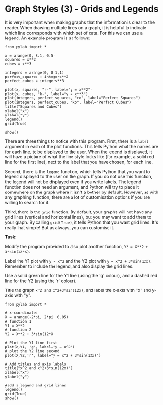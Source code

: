 # Graph Styles (3) - Grids and Legends

It is very important when making graphs that the information is clear to the reader. When drawing multiple lines on a graph, it is helpful to indicate which line corresponds with which set of data. For this we can use a legend. An example program is as follows:

```
from pylab import *

x = arange(0, 8.1, 0.5)
squares = x**2
cubes = x**3

integers = arange(0, 8.1,1)
perfect_squares = integers**2
perfect_cubes = integers**3

plot(x, squares, "r-", label="y = x**2")
plot(x, cubes, "k-", label="y = x**3")
plot(integers, perfect_squares, "ro", label="Perfect Squares")
plot(integers, perfect_cubes, "ko", label="Perfect Cubes")
title("Squares and Cubes")
xlabel("x")
ylabel("y")
legend()
grid(True)

show()
```

There are three things to notice with this program. First, there is a `label` argument in each of the plot functions. This tells Python what the names are for each line, to be displayed to the user. When the legend is displayed, it will have a picture of what the line style looks like (for example, a solid red line for the first line), next to the label that you have chosen, for each line. 

Second, there is the `legend` function, which tells Python that you want to legend displayed to the user on the graph. If you do not use this function, the legend will not be displayed even if you write labels. The legend function does not need an argument, and Python will try to place it somewhere on the graph where it isn't a bother by default. However, as with any graphing function, there are a lot of customisation options if you are willing to search for it.

Third, there is the `grid` function. By default, your graphs will not have any grid lines (vertical and horizontal lines), but you may want to add them to your graph. By calling `grid(True)`, it tells Python that you want grid lines. It's really that simple! But as always, you can customise it.

**Task:**

Modify the program provided to also plot another function, `Y2 = X**2 + 3*sin(12*X)`.

Label the Y1 plot with `y = x^2` and the Y2 plot with `y = x^2 + 3*sin(12x)`. Remember to include the legend, and also display the grid lines.

Use a solid green line for the Y1 line (using the 'g' colour), and a dashed red line for the Y2 (using the 'r' colour).

Title the graph `x^2 and x^2+3*sin(12x)`, and label the x-axis with "x" and y-axis with "y".

````
from pylab import *

# x-coordinates
X = arange(-2*pi, 2*pi, 0.05)
# function 1
Y1 = X**2
# function 2
Y2 = X**2 + 3*sin(12*X)

# Plot the Y1 line first
plot(X,Y1, 'g', label="y = x^2")
# plot the Y2 line second
plot(X,Y2,'r', label="y = x^2 + 3*sin(12x)")

# Add titles and axis labels
title("x^2 and x^2+3*sin(12x)")
xlabel("x")
ylabel("y")

#add a legend and grid lines
legend()
grid(True)
show()
````
